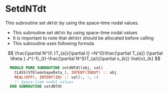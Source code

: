 # SetdNTdt

This subroutine set `dNTdt` by using the space-time nodal values.

- This subroutine set `dNTdt` by using space-time nodal values
- It is important to note that `dNTdXt` should be allocated before calling
- This subroutine uses following formula

$$
\frac{\partial N^{I\  }T_{a}}{\partial t} =N^{I}\frac{\partial T_{a}}
{\partial \theta } J^{-1}_{t}-\frac{\partial N^{I}T_{a}}{\partial x_{k}}
\hat{v}_{k}
$$

```fortran
  MODULE PURE SUBROUTINE setdNTdt(obj, val)
    CLASS(STElemshapeData_), INTENT(INOUT) :: obj
    REAL(DFP), INTENT(IN) :: val(:, :, :)
    !! Space-time nodal values
  END SUBROUTINE setdNTdt
```
